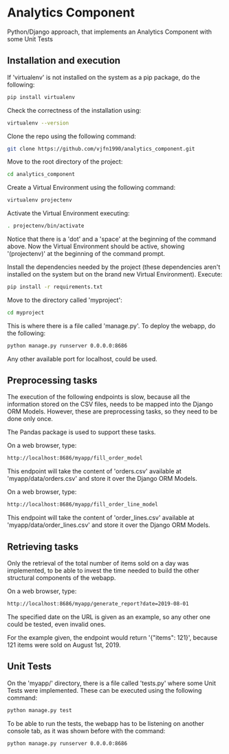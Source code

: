 # Analytics Component

Python/Django approach, that implements an Analytics Component with some Unit Tests

## Installation and execution

If 'virtualenv' is not installed on the system as a pip package, do the following:

```bash
pip install virtualenv
```

Check the correctness of the installation using:

```bash
virtualenv --version
```

Clone the repo using the following command:

```bash
git clone https://github.com/vjfn1990/analytics_component.git
```

Move to the root directory of the project:

```bash
cd analytics_component
```

Create a Virtual Environment using the following command:

```bash
virtualenv projectenv
```

Activate the Virtual Environment executing:

```bash
. projectenv/bin/activate
```

Notice that there is a 'dot' and a 'space' at the beginning of the command above. Now the Virtual Environment should be active, showing '(projectenv)' at the beginning of the command prompt.

Install the dependencies needed by the project (these dependencies aren't installed on the system but on the brand new Virtual Environment). Execute:

```bash
pip install -r requirements.txt
```

Move to the directory called 'myproject':

```bash
cd myproject
```

This is where there is a file called 'manage.py'. To deploy the webapp, do the following:

```bash
python manage.py runserver 0.0.0.0:8686
```

Any other available port for localhost, could be used.

## Preprocessing tasks

The execution of the following endpoints is slow, because all the information stored on the CSV files, needs to be mapped into the Django ORM Models. However, these are preprocessing tasks, so they need to be done only once.

The Pandas package is used to support these tasks.

On a web browser, type:

```bash
http://localhost:8686/myapp/fill_order_model
```

This endpoint will take the content of 'orders.csv' available at 'myapp/data/orders.csv' and store it over the Django ORM Models.

On a web browser, type:

```bash
http://localhost:8686/myapp/fill_order_line_model
```

This endpoint will take the content of 'order_lines.csv' available at 'myapp/data/order_lines.csv' and store it over the Django ORM Models.

## Retrieving tasks

Only the retrieval of the total number of items sold on a day was implemented, to be able to invest the time needed to build the other structural components of the webapp.

On a web browser, type:

```bash
http://localhost:8686/myapp/generate_report?date=2019-08-01
```

The specified date on the URL is given as an example, so any other one could be tested, even invalid ones.

For the example given, the endpoint would return '{"items": 121}', because 121 items were sold on August 1st, 2019.

## Unit Tests

On the 'myapp/' directory, there is a file called 'tests.py' where some Unit Tests were implemented. These can be executed using the following command:

```bash
python manage.py test
```

To be able to run the tests, the webapp has to be listening on another console tab, as it was shown before with the command:

```bash
python manage.py runserver 0.0.0.0:8686
```
